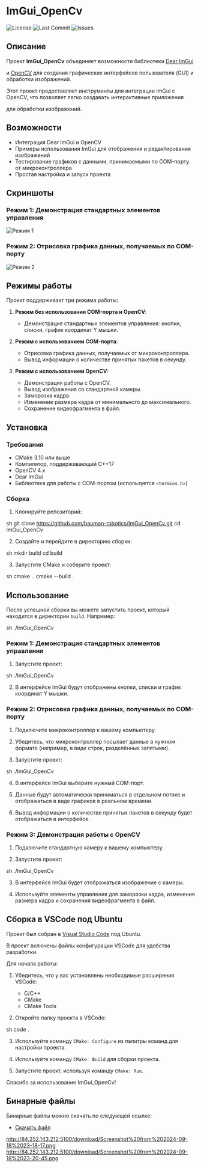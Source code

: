 # ImGui_OpenCv

![License](https://img.shields.io/github/license/bauman-robotics/ImGui_OpenCv)
![Last Commit](https://img.shields.io/github/last-commit/bauman-robotics/ImGui_OpenCv)
![Issues](https://img.shields.io/github/issues/bauman-robotics/ImGui_OpenCv)

## Описание

Проект **ImGui_OpenCv** объединяет возможности библиотеки [Dear ImGui](https://github.com/ocornut/imgui) 

и [OpenCV](https://opencv.org/) для создания графических интерфейсов пользователя (GUI) и обработки изображений. 

Этот проект предоставляет инструменты для интеграции ImGui с OpenCV, что позволяет легко создавать интерактивные приложения 

для обработки изображений.

## Возможности

- Интеграция Dear ImGui и OpenCV
- Примеры использования ImGui для отображения и редактирования изображений
- Тестирование графиков с данными, принимаемыми по COM-порту от микроконтроллера
- Простая настройка и запуск проекта

## Скриншоты

### Режим 1: Демонстрация стандартных элементов управления

![Режим 1](images/Screenshot_1.png)

### Режим 2: Отрисовка графика данных, получаемых по COM-порту

![Режим 2](images/Screenshot_2.png)

## Режимы работы

Проект поддерживает три режима работы:

1. **Режим без использования COM-порта и OpenCV**:
    - Демонстрация стандартных элементов управления: кнопки, списки, график координат Y мышки.
    
2. **Режим с использованием COM-порта**:
    - Отрисовка графика данных, получаемых от микроконтроллера.
    - Вывод информации о количестве принятых пакетов в секунду.
    
3. **Режим с использованием OpenCV**:
    - Демонстрация работы с OpenCV.
    - Вывод изображения со стандартной камеры.
    - Заморозка кадра.
    - Изменение размера кадра от минимального до максимального.
    - Сохранение видеофрагмента в файл.

## Установка

### Требования

- CMake 3.10 или выше
- Компилятор, поддерживающий C++17
- OpenCV 4.x
- Dear ImGui
- Библиотека для работы с COM-портом (используется `<termios.h>`)

### Сборка

1. Клонируйте репозиторий:

sh git clone https://github.com/bauman-robotics/ImGui_OpenCv.git cd ImGui_OpenCv

2. Создайте и перейдите в директорию сборки:

sh mkdir build cd build

3. Запустите CMake и соберите проект:

sh cmake .. cmake --build .

## Использование

После успешной сборки вы можете запустить проект, который находится в директории `build`. Например:

sh ./ImGui_OpenCv

### Режим 1: Демонстрация стандартных элементов управления

1. Запустите проект:

sh ./ImGui_OpenCv

2. В интерфейсе ImGui будут отображены кнопки, списки и график координат Y мышки.

### Режим 2: Отрисовка графика данных, получаемых по COM-порту

1. Подключите микроконтроллер к вашему компьютеру.

2. Убедитесь, что микроконтроллер посылает данные в нужном формате (например, в виде строк, разделённых запятыми).

3. Запустите проект:

sh ./ImGui_OpenCv

4. В интерфейсе ImGui выберите нужный COM-порт.

5. Данные будут автоматически приниматься в отдельном потоке и отображаться в виде графиков в реальном времени.

6. Вывод информации о количестве принятых пакетов в секунду будет отображаться в интерфейсе.

### Режим 3: Демонстрация работы с OpenCV

1. Подключите стандартную камеру к вашему компьютеру.

2. Запустите проект:

sh ./ImGui_OpenCv

3. В интерфейсе ImGui будет отображаться изображение с камеры.

4. Используйте элементы управления для заморозки кадра, изменения размера кадра и сохранения видеофрагмента в файл.

## Сборка в VSCode под Ubuntu

Проект был собран в [Visual Studio Code](https://code.visualstudio.com/) под Ubuntu. 

В проект включены файлы конфигурации VSCode для удобства разработки. 

Для начала работы:

1. Убедитесь, что у вас установлены необходимые расширения VSCode:
    - C/C++
    - CMake
    - CMake Tools

2. Откройте папку проекта в VSCode:

sh code .

3. Используйте команду `CMake: Configure` из палитры команд для настройки проекта.

4. Используйте команду `CMake: Build` для сборки проекта.

5. Запустите проект, используя команду `CMake: Run`.

Спасибо за использование ImGui_OpenCv!

## Бинарные файлы

Бинарные файлы можно скачать по следующей ссылке:

- [Скачать файл](http://84.252.143.212:5100/download/imGui_test)

http://84.252.143.212:5100/download/Screenshot%20from%202024-09-18%2023-18-17.png
http://84.252.143.212:5100/download/Screenshot%20from%202024-09-18%2023-20-45.png

